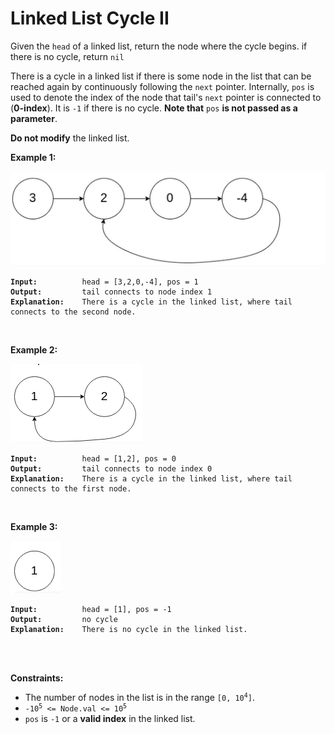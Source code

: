 <!-- markdownlint-disable -->

# Linked List Cycle II

Given the `head` of a linked list, return the node where the cycle begins. if there is no cycle, return `nil`

There is a cycle in a linked list if there is some node in the list that can be reached again by continuously following the `next` pointer. Internally, `pos` is used to denote the index of the node that tail's `next` pointer is connected to (**0-index**). It is `-1` if there is no cycle. **Note that** `pos` **is not passed as a parameter**.

**Do not modify** the linked list.<br>

**Example 1:**

<img src="./img/example1.png">

<pre><code><strong>Input:</strong>          head = [3,2,0,-4], pos = 1
<strong>Output:</strong>         tail connects to node index 1
<strong>Explanation:</strong>    There is a cycle in the linked list, where tail connects to the second node.</code></pre>
<br>

**Example 2:**

<img src="./img/example2.png">

<pre><code><strong>Input:</strong>          head = [1,2], pos = 0
<strong>Output:</strong>         tail connects to node index 0
<strong>Explanation:</strong>    There is a cycle in the linked list, where tail connects to the first node.</code></pre>
<br>

**Example 3:**

<img src="./img/example3.png">

<pre><code><strong>Input:</strong>          head = [1], pos = -1
<strong>Output:</strong>         no cycle
<strong>Explanation:</strong>    There is no cycle in the linked list.</code></pre>
<br>
<br>

**Constraints:**

<ul>
    <li>The number of nodes in the list is in the range <code>[0, 10<sup>4</sup>]</code>.</li>
    <li><code>-10<sup>5</sup> <= Node.val <= 10<sup>5</sup></code></li>
    <li><code>pos</code> is <code>-1</code> or a <strong>valid index</strong> in the linked list.</li>
</ul>
